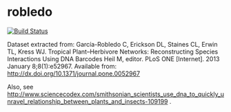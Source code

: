 # robledo
[![Build Status](https://travis-ci.org/globalbioticinteractions/robledo.svg?branch=master)](https://travis-ci.org/globalbioticinteractions/robledo)

Dataset extracted from: García-Robledo C, Erickson DL, Staines CL, Erwin TL, Kress WJ. Tropical Plant–Herbivore Networks: Reconstructing Species Interactions Using DNA Barcodes Heil M, editor. PLoS ONE [Internet]. 2013 January 8;8(1):e52967. Available from: http://dx.doi.org/10.1371/journal.pone.0052967


Also, see http://www.sciencecodex.com/smithsonian_scientists_use_dna_to_quickly_unravel_relationship_between_plants_and_insects-109199 .

